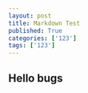 ```yaml
---
layout: post
title: Markdown Test
published: True
categories: ['123']
tags: ['123']
---
```


## Hello bugs
